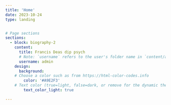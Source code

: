 ```yaml
---
title: 'Home'
date: 2023-10-24
type: landing


# Page sections
sections:
  - block: biography-2
    content:
      title: Francis Deas dip psych
      # Note: `username` refers to the user's folder name in `content/authors/`
      username: admin
    design:
      background:
    # Choose a color such as from https://html-color-codes.info
        color: '#A9E2F3'
    # Text color (true=light, false=dark, or remove for the dynamic theme color).
        text_color_light: true

---
```



